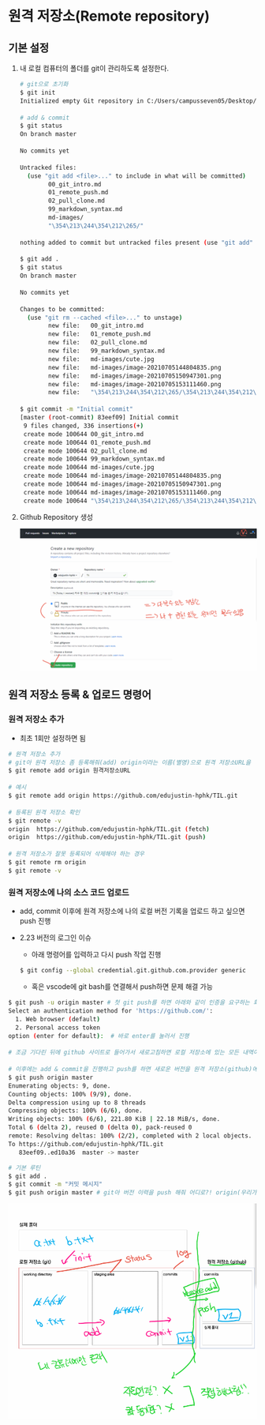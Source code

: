# 원격 저장소(Remote repository)

## 기본 설정

1. 내 로컬 컴퓨터의 폴더를 git이 관리하도록 설정한다.

   ```bash
   # git으로 초기화
   $ git init
   Initialized empty Git repository in C:/Users/campusseven05/Desktop/TIL/.git/
   
   # add & commit 
   $ git status
   On branch master
   
   No commits yet
   
   Untracked files:
     (use "git add <file>..." to include in what will be committed)
           00_git_intro.md
           01_remote_push.md
           02_pull_clone.md
           99_markdown_syntax.md
           md-images/
           "\354\213\244\354\212\265/"
   
   nothing added to commit but untracked files present (use "git add" to track)
   
   $ git add .
   $ git status
   On branch master
   
   No commits yet
   
   Changes to be committed:
     (use "git rm --cached <file>..." to unstage)
           new file:   00_git_intro.md
           new file:   01_remote_push.md
           new file:   02_pull_clone.md
           new file:   99_markdown_syntax.md
           new file:   md-images/cute.jpg
           new file:   md-images/image-20210705144804835.png
           new file:   md-images/image-20210705150947301.png
           new file:   md-images/image-20210705153111460.png
           new file:   "\354\213\244\354\212\265/\354\213\244\354\212\265.md"
   
   $ git commit -m "Initial commit"
   [master (root-commit) 83eef09] Initial commit
    9 files changed, 336 insertions(+)
    create mode 100644 00_git_intro.md
    create mode 100644 01_remote_push.md
    create mode 100644 02_pull_clone.md
    create mode 100644 99_markdown_syntax.md
    create mode 100644 md-images/cute.jpg
    create mode 100644 md-images/image-20210705144804835.png
    create mode 100644 md-images/image-20210705150947301.png
    create mode 100644 md-images/image-20210705153111460.png
    create mode 100644 "\354\213\244\354\212\265/\354\213\244\354\212\265.md"
   ```

2. Github Repository 생성

   ![image-20210705162411659](md-images/image-20210705162411659.png)



## 원격 저장소 등록 & 업로드 명령어

### 원격 저장소 추가

- 최초 1회만 설정하면 됨

```bash
# 원격 저장소 추가
# git아 원격 저장소 좀 등록해줘(add) origin이라는 이름(별명)으로 원격 저장소URL을
$ git remote add origin 원격저장소URL

# 예시
$ git remote add origin https://github.com/edujustin-hphk/TIL.git

# 등록된 원격 저장소 확인
$ git remote -v
origin  https://github.com/edujustin-hphk/TIL.git (fetch)
origin  https://github.com/edujustin-hphk/TIL.git (push)

# 원격 저장소가 잘못 등록되어 삭제해야 하는 경우
$ git remote rm origin
$ git remote -v
```





### 원격 저장소에 나의 소스 코드 업로드

- add, commit 이후에 원격 저장소에 나의 로컬 버전 기록을 업로드 하고 싶으면 push 진행

- 2.23 버전의 로그인 이슈 

  - 아래 명령어를 입력하고 다시 push 작업 진행

  ```bash
  $ git config --global credential.git.github.com.provider generic
  ```

  - 혹은 vscode에 git bash를 연결해서 push하면 문제 해결 가능



```bash
$ git push -u origin master # 첫 git push를 하면 아래와 같이 인증을 요구하는 화면이 나옴
Select an authentication method for 'https://github.com/':
  1. Web browser (default)  
  2. Personal access token  
option (enter for default):  # 바로 enter를 눌러서 진행

# 조금 기다린 뒤에 github 사이트로 들어가서 새로고침하면 로컬 저장소에 있는 모든 내역이 업로드 된 것을 확인할 수 있음

# 이후에는 add & commit을 진행하고 push를 하면 새로운 버전을 원격 저장소(github)에 업로드 할 수 있다.
$ git push origin master
Enumerating objects: 9, done.
Counting objects: 100% (9/9), done.
Delta compression using up to 8 threads
Compressing objects: 100% (6/6), done.
Writing objects: 100% (6/6), 221.80 KiB | 22.18 MiB/s, done.
Total 6 (delta 2), reused 0 (delta 0), pack-reused 0
remote: Resolving deltas: 100% (2/2), completed with 2 local objects.
To https://github.com/edujustin-hphk/TIL.git
   83eef09..ed10a36  master -> master
```

```bash
# 기본 루틴
$ git add .
$ git commit -m "커밋 메시지"
$ git push origin master # git아 버전 이력을 push 해줘 어디로?! origin(우리가 붙인 별명)으로 master 브랜치를!
```



![image-20210705165108737](md-images/image-20210705165108737.png)

